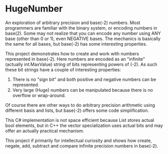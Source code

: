 # HugeNumber
An exploration of arbitrary precision and base(-2) numbers.
Most programmers are familiar with the binary system, or encoding numbers in base(2). Some may not realize that you can encode any 
number using ANY base (other than 0 or 1), even NEGATIVE bases. The mechanics is basically the same for all bases, but base(-2)
has some interesting properties.

This project demonstrates how to create and work with numbers represented in base(-2). Here numbers are encoded as an "infinite" 
(actually int.MaxValue) string of bits representing powers of (-2). As such these bit strings have a couple of interesting properties:
1. There is no "sign bit" and both positive and negative numbers can be represented.
2. Very large (Huge) numbers can be manipulated because there is no overflow or wrap-around.

Of course there are other ways to do arbitrary precision arithmetic using different basis and lists, but base(-2) offers some code
simplification.

This C# implementation is not space efficient because List<bool> stores actual bool elements, but in C++ the vector<bool> specialization
uses actual bits and may offer an actually practical mechanism.

This project if primarily for intellectual curiosity and shows how create, negate, add, subtract and compare infinite precision numbers
in base(-2).
